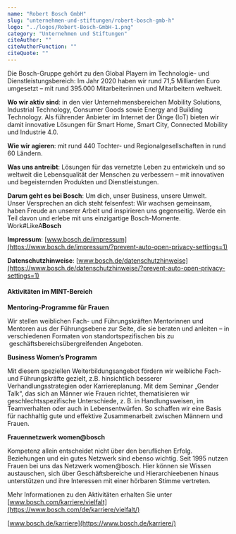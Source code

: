 ```yaml
---
name: "Robert Bosch GmbH"
slug: "unternehmen-und-stiftungen/robert-bosch-gmb-h"
logo: "../logos/Robert-Bosch-GmbH-1.png"
category: "Unternehmen und Stiftungen"
citeAuthor: ""
citeAuthorFunction: ""
citeQuote: ""
---
```


Die Bosch-Gruppe gehört zu den Global Playern im Technologie- und Dienstleistungsbereich: Im Jahr 2020 haben wir rund 71,5 Milliarden Euro umgesetzt – mit rund 395.000 Mitarbeiterinnen und Mitarbeitern weltweit.

**Wo wir aktiv sind**: in den vier Unternehmensbereichen Mobility Solutions, Industrial Technology, Consumer Goods sowie Energy and Building Technology. Als führender Anbieter im Internet der Dinge (IoT) bieten wir damit innovative Lösungen für Smart Home, Smart City, Connected Mobility und Industrie 4.0.

**Wie wir agieren**: mit rund 440 Tochter- und Regionalgesellschaften in rund 60 Ländern.

**Was uns antreibt**: Lösungen für das vernetzte Leben zu entwickeln und so weltweit die Lebensqualität der Menschen zu verbessern – mit innovativen und begeisternden Produkten und Dienstleistungen.

**Darum geht es bei Bosch**: Um dich, unser Business, unsere Umwelt.  
Unser Versprechen an dich steht felsenfest: Wir wachsen gemeinsam, haben Freude an unserer Arbeit und inspirieren uns gegenseitig. Werde ein Teil davon und erlebe mit uns einzigartige Bosch-Momente. Work#LikeA**Bosch**

**Impressum**: [www.bosch.de/impressum](https://www.bosch.de/impressum/?prevent-auto-open-privacy-settings=1)

**Datenschutzhinweise**: [www.bosch.de/datenschutzhinweise](https://www.bosch.de/datenschutzhinweise/?prevent-auto-open-privacy-settings=1)

#### Aktivitäten im MINT-Bereich

**Mentoring-Programme für Frauen**

Wir stellen weiblichen Fach- und Führungskräften Mentorinnen und Mentoren aus der Führungsebene zur Seite, die sie beraten und anleiten – in verschiedenen Formaten von standortspezifischen bis zu  geschäftsbereichsübergreifenden Angeboten.

**Business Women’s Programm**

Mit diesem speziellen Weiterbildungsangebot fördern wir weibliche Fach- und Führungskräfte gezielt, z.B. hinsichtlich besserer Verhandlungsstrategien oder Karriereplanung. Mit dem Seminar „Gender Talk“, das sich an Männer wie Frauen richtet, thematisieren wir geschlechtsspezifische Unterschiede, z. B. in Handlungsweisen, im Teamverhalten oder auch in Lebensentwürfen. So schaffen wir eine Basis für nachhaltig gute und effektive Zusammenarbeit zwischen Männern und Frauen.

**Frauennetzwerk women@bosch**

Kompetenz allein entscheidet nicht über den beruflichen Erfolg. Beziehungen und ein gutes Netzwerk sind ebenso wichtig. Seit 1995 nutzen Frauen bei uns das Netzwerk women@bosch. Hier können sie Wissen austauschen, sich über Geschäftsbereiche und Hierarchieebenen hinaus unterstützen und ihre Interessen mit einer hörbaren Stimme vertreten.

Mehr Informationen zu den Aktivitäten erhalten Sie unter [www.bosch.com/karriere/vielfalt](https://www.bosch.com/de/karriere/vielfalt/)

[www.bosch.de/karriere](https://www.bosch.de/karriere/)
